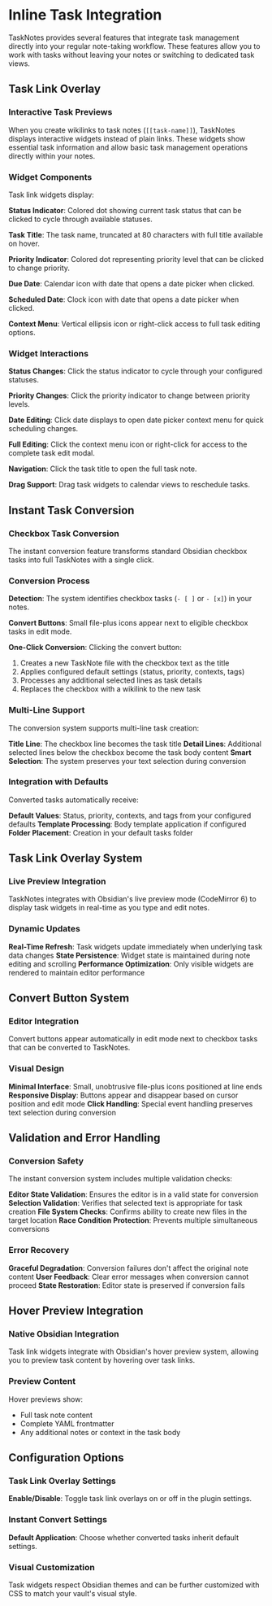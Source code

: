 # Inline Task Integration

TaskNotes provides several features that integrate task management directly into your regular note-taking workflow. These features allow you to work with tasks without leaving your notes or switching to dedicated task views.

## Task Link Overlay

### Interactive Task Previews

When you create wikilinks to task notes (`[[task-name]]`), TaskNotes displays interactive widgets instead of plain links. These widgets show essential task information and allow basic task management operations directly within your notes.

### Widget Components

Task link widgets display:

**Status Indicator**: Colored dot showing current task status that can be clicked to cycle through available statuses.

**Task Title**: The task name, truncated at 80 characters with full title available on hover.

**Priority Indicator**: Colored dot representing priority level that can be clicked to change priority.

**Due Date**: Calendar icon with date that opens a date picker when clicked.

**Scheduled Date**: Clock icon with date that opens a date picker when clicked.

**Context Menu**: Vertical ellipsis icon or right-click access to full task editing options.

### Widget Interactions

**Status Changes**: Click the status indicator to cycle through your configured statuses.

**Priority Changes**: Click the priority indicator to change between priority levels.

**Date Editing**: Click date displays to open date picker context menu for quick scheduling changes.

**Full Editing**: Click the context menu icon or right-click for access to the complete task edit modal.

**Navigation**: Click the task title to open the full task note.

**Drag Support**: Drag task widgets to calendar views to reschedule tasks.

## Instant Task Conversion

### Checkbox Task Conversion

The instant conversion feature transforms standard Obsidian checkbox tasks into full TaskNotes with a single click.

### Conversion Process

**Detection**: The system identifies checkbox tasks (`- [ ]` or `- [x]`) in your notes.

**Convert Buttons**: Small file-plus icons appear next to eligible checkbox tasks in edit mode.

**One-Click Conversion**: Clicking the convert button:
1. Creates a new TaskNote file with the checkbox text as the title
2. Applies configured default settings (status, priority, contexts, tags)
3. Processes any additional selected lines as task details
4. Replaces the checkbox with a wikilink to the new task

### Multi-Line Support

The conversion system supports multi-line task creation:

**Title Line**: The checkbox line becomes the task title
**Detail Lines**: Additional selected lines below the checkbox become the task body content
**Smart Selection**: The system preserves your text selection during conversion

### Integration with Defaults

Converted tasks automatically receive:

**Default Values**: Status, priority, contexts, and tags from your configured defaults
**Template Processing**: Body template application if configured
**Folder Placement**: Creation in your default tasks folder

## Task Link Overlay System

### Live Preview Integration

TaskNotes integrates with Obsidian's live preview mode (CodeMirror 6) to display task widgets in real-time as you type and edit notes.

### Dynamic Updates

**Real-Time Refresh**: Task widgets update immediately when underlying task data changes
**State Persistence**: Widget state is maintained during note editing and scrolling
**Performance Optimization**: Only visible widgets are rendered to maintain editor performance

## Convert Button System

### Editor Integration

Convert buttons appear automatically in edit mode next to checkbox tasks that can be converted to TaskNotes.

### Visual Design

**Minimal Interface**: Small, unobtrusive file-plus icons positioned at line ends
**Responsive Display**: Buttons appear and disappear based on cursor position and edit mode
**Click Handling**: Special event handling preserves text selection during conversion

## Validation and Error Handling

### Conversion Safety

The instant conversion system includes multiple validation checks:

**Editor State Validation**: Ensures the editor is in a valid state for conversion
**Selection Validation**: Verifies that selected text is appropriate for task creation
**File System Checks**: Confirms ability to create new files in the target location
**Race Condition Protection**: Prevents multiple simultaneous conversions

### Error Recovery

**Graceful Degradation**: Conversion failures don't affect the original note content
**User Feedback**: Clear error messages when conversion cannot proceed
**State Restoration**: Editor state is preserved if conversion fails

## Hover Preview Integration

### Native Obsidian Integration

Task link widgets integrate with Obsidian's hover preview system, allowing you to preview task content by hovering over task links.

### Preview Content

Hover previews show:
- Full task note content
- Complete YAML frontmatter
- Any additional notes or context in the task body

## Configuration Options

### Task Link Overlay Settings

**Enable/Disable**: Toggle task link overlays on or off in the plugin settings.

### Instant Convert Settings

**Default Application**: Choose whether converted tasks inherit default settings.

### Visual Customization

Task widgets respect Obsidian themes and can be further customized with CSS to match your vault's visual style.
